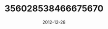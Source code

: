 ---
title: "356028538466675670"
cover: "2012-12-28 13.32.10 356028538466675670_46248401"
photo: "2012-12-28 13.32.10 356028538466675670_46248401"
date: "2012-12-28"
type: "photo"
---